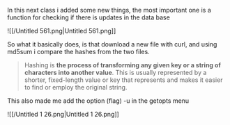 In this next class i added some new things, the most important one is a function for checking if there is updates in the data base

![[/Untitled 561.png|Untitled 561.png]]

So what it basically does, is that download a new file with curl, and using md5sum i compare the hashes from the two files.

> Hashing is **the process of transforming any given key or a string of characters into another value**. This is usually represented by a shorter, fixed-length value or key that represents and makes it easier to find or employ the original string.

  

This also made me add the option (flag) -u in the getopts menu

![[/Untitled 1 26.png|Untitled 1 26.png]]